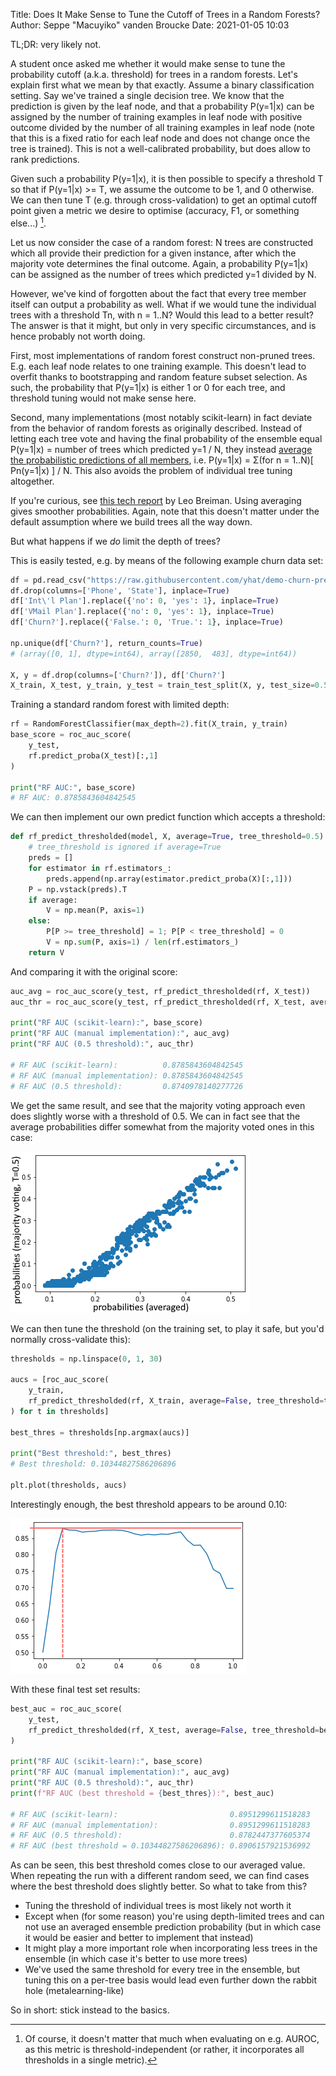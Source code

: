 Title: Does It Make Sense to Tune the Cutoff of Trees in a Random Forests?
Author: Seppe "Macuyiko" vanden Broucke
Date: 2021-01-05 10:03

TL;DR: very likely not.

A student once asked me whether it would make sense to tune the probability cutoff (a.k.a. threshold) for trees in a random forests. Let's explain first what we mean by that exactly. Assume a binary classification setting. Say we've trained a single decision tree. We know that the prediction is given by the leaf node, and that a probability P(y=1|x) can be assigned by the number of training examples in leaf node with positive outcome divided by the number of all training examples in leaf node (note that this is a fixed ratio for each leaf node and does not change once the tree is trained). This is not a well-calibrated probability, but does allow to rank predictions.

Given such a probability P(y=1|x), it is then possible to specify a threshold T so that if P(y=1|x) >= T, we assume the outcome to be 1, and 0 otherwise. We can then tune T (e.g. through cross-validation) to get an optimal cutoff point given a metric we desire to optimise (accuracy, F1, or something else...) [^fn1].

Let us now consider the case of a random forest: N trees are constructed which all provide their prediction for a given instance, after which the majority vote determines the final outcome. Again, a probability P(y=1|x) can be assigned as the number of trees which predicted y=1 divided by N.

However, we've kind of forgotten about the fact that every tree member itself can output a probability as well. What if we would tune the individual trees with a threshold Tn, with n = 1..N? Would this lead to a better result? The answer is that it might, but only in very specific circumstances, and is hence probably not worth doing.

First, most implementations of random forest construct non-pruned trees. E.g. each leaf node relates to one training example. This doesn't lead to overfit thanks to bootstrapping and random feature subset selection. As such, the probability that P(y=1|x) is either 1 or 0 for each tree, and threshold tuning would not make sense here.

Second, many implementations (most notably scikit-learn) in fact deviate from the behavior of random forests as originally described. Instead of letting each tree vote and having the final probability of the ensemble equal P(y=1|x) = number of trees which predicted y=1 / N, they instead [average the probabilistic predictions of all members](https://scikit-learn.org/stable/modules/ensemble.html#random-forests), i.e. P(y=1|x) = Σ(for n = 1..N)[ Pn(y=1|x) ] / N. This also avoids the problem of individual tree tuning altogether.

If you're curious, see [this tech report](https://statistics.berkeley.edu/sites/default/files/tech-reports/421.pdf) by Leo Breiman. Using averaging gives smoother probabilities. Again, note that this doesn't matter under the default assumption where we build trees all the way down.

But what happens if we *do* limit the depth of trees?

This is easily tested, e.g. by means of the following example churn data set:

```python
df = pd.read_csv("https://raw.githubusercontent.com/yhat/demo-churn-pred/master/model/churn.csv")
df.drop(columns=['Phone', 'State'], inplace=True)
df['Int\'l Plan'].replace({'no': 0, 'yes': 1}, inplace=True)
df['VMail Plan'].replace({'no': 0, 'yes': 1}, inplace=True)
df['Churn?'].replace({'False.': 0, 'True.': 1}, inplace=True)

np.unique(df['Churn?'], return_counts=True)
# (array([0, 1], dtype=int64), array([2850,  483], dtype=int64))

X, y = df.drop(columns=['Churn?']), df['Churn?']
X_train, X_test, y_train, y_test = train_test_split(X, y, test_size=0.5)
```

Training a standard random forest with limited depth:

```python
rf = RandomForestClassifier(max_depth=2).fit(X_train, y_train)
base_score = roc_auc_score(
    y_test,
    rf.predict_proba(X_test)[:,1]
)

print("RF AUC:", base_score)
# RF AUC: 0.8785843604842545
```

We can then implement our own predict function which accepts a threshold:

```python
def rf_predict_thresholded(model, X, average=True, tree_threshold=0.5):
    # tree_threshold is ignored if average=True
    preds = []
    for estimator in rf.estimators_:
        preds.append(np.array(estimator.predict_proba(X)[:,1]))
    P = np.vstack(preds).T
    if average:
        V = np.mean(P, axis=1)
    else:
        P[P >= tree_threshold] = 1; P[P < tree_threshold] = 0
        V = np.sum(P, axis=1) / len(rf.estimators_)
    return V
```

And comparing it with the original score:

```python
auc_avg = roc_auc_score(y_test, rf_predict_thresholded(rf, X_test))
auc_thr = roc_auc_score(y_test, rf_predict_thresholded(rf, X_test, average=False))

print("RF AUC (scikit-learn):", base_score)
print("RF AUC (manual implementation):", auc_avg)
print("RF AUC (0.5 threshold):", auc_thr)

# RF AUC (scikit-learn):          0.8785843604842545
# RF AUC (manual implementation): 0.8785843604842545
# RF AUC (0.5 threshold):         0.8740978140277726
```

We get the same result, and see that the majority voting approach even does slightly worse with a threshold of 0.5. We can in fact see that the average probabilities differ somewhat from the majority voted ones in this case:

![Two ways of calculating prediction probabilities of a random forest](/images/2021/trees1.png)

We can then tune the threshold (on the training set, to play it safe, but you'd normally cross-validate this):

```python
thresholds = np.linspace(0, 1, 30)

aucs = [roc_auc_score(
    y_train, 
    rf_predict_thresholded(rf, X_train, average=False, tree_threshold=t)
) for t in thresholds]

best_thres = thresholds[np.argmax(aucs)]

print("Best threshold:", best_thres)
# Best threshold: 0.10344827586206896

plt.plot(thresholds, aucs)
```

Interestingly enough, the best threshold appears to be around 0.10:

![AUROC by threshold](/images/2021/trees2.png)

With these final test set results:

```python
best_auc = roc_auc_score(
    y_test,
    rf_predict_thresholded(rf, X_test, average=False, tree_threshold=best_thres)
)

print("RF AUC (scikit-learn):", base_score)
print("RF AUC (manual implementation):", auc_avg)
print("RF AUC (0.5 threshold):", auc_thr)
print(f"RF AUC (best threshold = {best_thres}):", best_auc)

# RF AUC (scikit-learn):                         0.8951299611518283
# RF AUC (manual implementation):                0.8951299611518283
# RF AUC (0.5 threshold):                        0.8782447377605374
# RF AUC (best threshold = 0.10344827586206896): 0.8906157921536992
```

As can be seen, this best threshold comes close to our averaged value. When repeating the run with a different random seed, we can find cases where the best threshold does slightly better. So what to take from this?

- Tuning the threshold of individual trees is most likely not worth it
- Except when (for some reason) you're using depth-limited trees and can not use an averaged ensemble prediction probability (but in which case it would be easier and better to implement that instead)
- It might play a more important role when incorporating less trees in the ensemble (in which case it's better to use more trees)
- We've used the same threshold for every tree in the ensemble, but tuning this on a per-tree basis would lead even further down the rabbit hole (metalearning-like)

So in short: stick instead to the basics.

[^fn1]: Of course, it doesn't matter that much when evaluating on e.g. AUROC, as this metric is threshold-independent (or rather, it incorporates all thresholds in a single metric).